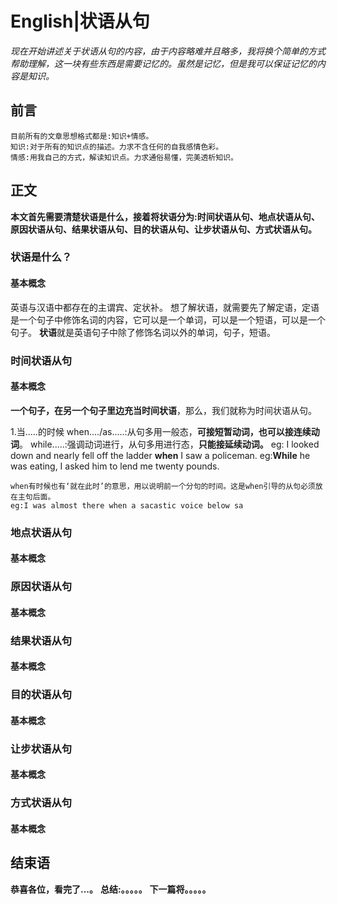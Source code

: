 # English|状语从句
*现在开始讲述关于状语从句的内容，由于内容略难并且略多，我将换个简单的方式帮助理解，这一块有些东西是需要记忆的。虽然是记忆，但是我可以保证记忆的内容是知识。*

## 前言
    目前所有的文章思想格式都是:知识+情感。
    知识:对于所有的知识点的描述。力求不含任何的自我感情色彩。
    情感:用我自己的方式，解读知识点。力求通俗易懂，完美透析知识。

## 正文
**本文首先需要清楚状语是什么，接着将状语分为:时间状语从句、地点状语从句、原因状语从句、结果状语从句、目的状语从句、让步状语从句、方式状语从句。**

### 状语是什么？
#### 基本概念
英语与汉语中都存在的主谓宾、定状补。
想了解状语，就需要先了解定语，定语是一个句子中修饰名词的内容，它可以是一个单词，可以是一个短语，可以是一个句子。
**状语**就是英语句子中除了修饰名词以外的单词，句子，短语。




### 时间状语从句
#### 基本概念
**一个句子，在另一个句子里边充当时间状语**，那么，我们就称为时间状语从句。

1.当.....的时候
    when..../as.....:从句多用一般态，**可接短暂动词，也可以接连续动词**。
    while.....:强调动词进行，从句多用进行态，**只能接延续动词。**
eg: I looked down and nearly fell off the ladder **when** I saw a policeman.
eg:**While** he was eating, I asked him to lend me twenty pounds.

    when有时候也有‘就在此时’的意思，用以说明前一个分句的时间。这是when引导的从句必须放在主句后面。
    eg:I was almost there when a sacastic voice below sa





### 地点状语从句
#### 基本概念

### 原因状语从句
#### 基本概念

### 结果状语从句
#### 基本概念

### 目的状语从句
#### 基本概念

### 让步状语从句
#### 基本概念

### 方式状语从句
#### 基本概念


## 结束语
 **恭喜各位，看完了...。**
**总结:。。。。。**
**下一篇将。。。。。**








